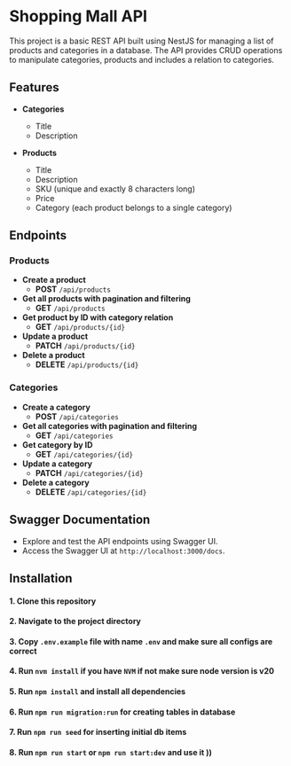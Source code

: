 # Shopping Mall API

This project is a basic REST API built using NestJS for managing a list of products and categories in a database. The API provides CRUD operations to manipulate categories, products and includes a relation to categories.

## Features

- **Categories**
    - Title
    - Description

- **Products**
    - Title
    - Description
    - SKU (unique and exactly 8 characters long)
    - Price
    - Category (each product belongs to a single category)

## Endpoints

### Products

- **Create a product**
    - **POST** `/api/products`
- **Get all products with pagination and filtering**
    - **GET** `/api/products`
- **Get product by ID with category relation**
    - **GET** `/api/products/{id}`
- **Update a product**
    - **PATCH** `/api/products/{id}`
- **Delete a product**
    - **DELETE** `/api/products/{id}`

### Categories

- **Create a category**
    - **POST** `/api/categories`
- **Get all categories with pagination and filtering**
    - **GET** `/api/categories`
- **Get category by ID**
    - **GET** `/api/categories/{id}`
- **Update a category**
    - **PATCH** `/api/categories/{id}`
- **Delete a category**
    - **DELETE** `/api/categories/{id}`

## Swagger Documentation

- Explore and test the API endpoints using Swagger UI.
- Access the Swagger UI at `http://localhost:3000/docs`.

## Installation

#### 1. Clone this repository
#### 2. Navigate to the project directory
#### 3. Copy `.env.example` file with name `.env` and make sure all configs are correct
#### 4. Run `nvm install` if you have `NVM` if not make sure node version is v20
#### 5. Run `npm install` and install all dependencies 
#### 6. Run `npm run migration:run` for creating tables in database
#### 7. Run `npm run seed` for inserting initial db items
#### 8. Run `npm run start` or `npm run start:dev` and use it  ))
